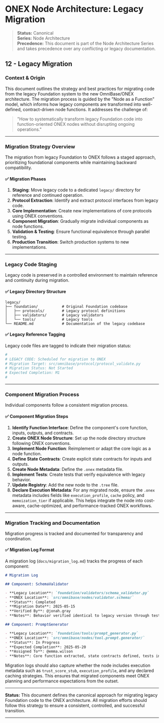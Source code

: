 # ONEX Node Architecture: Legacy Migration

> **Status:** Canonical  
> **Series:** Node Architecture  
> **Precedence:** This document is part of the Node Architecture Series and takes precedence over any conflicting or legacy documentation.

## 12 - Legacy Migration

### Context & Origin

This document outlines the strategy and best practices for migrating code from the legacy Foundation system to the new OmniBase/ONEX architecture. The migration process is guided by the "Node as a Function" model, which informs how legacy components are transformed into well-defined, contract-driven node functions. It addresses the challenge of:

> "How to systematically transform legacy Foundation code into function-oriented ONEX nodes without disrupting ongoing operations."

---

### Migration Strategy Overview

The migration from legacy Foundation to ONEX follows a staged approach, prioritizing foundational components while maintaining backward compatibility.

#### ✅ Migration Phases

1. **Staging**: Move legacy code to a dedicated `legacy/` directory for reference and continued operation.
2. **Protocol Extraction**: Identify and extract protocol interfaces from legacy code.
3. **Core Implementation**: Create new implementations of core protocols using ONEX conventions.
4. **Component Migration**: Gradually migrate individual components as node functions.
5. **Validation & Testing**: Ensure functional equivalence through parallel testing.
6. **Production Transition**: Switch production systems to new implementations.

---

### Legacy Code Staging

Legacy code is preserved in a controlled environment to maintain reference and continuity during migration.

#### ✅ Legacy Directory Structure

```
legacy/
├── foundation/           # Original Foundation codebase
│   ├── protocols/        # Legacy protocol definitions
│   ├── validators/       # Legacy validators
│   └── tools/            # Legacy tools
└── README.md             # Documentation of the legacy codebase
```

#### ✅ Legacy Reference Tagging

Legacy code files are tagged to indicate their migration status:

```python
# 
# LEGACY CODE: Scheduled for migration to ONEX
# Migration Target: src/omnibase/protocol/protocol_validate.py
# Migration Status: Not Started
# Expected Completion: M1
#
```

---

### Component Migration Process

Individual components follow a consistent migration process.

#### ✅ Component Migration Steps

1. **Identify Function Interface**: Define the component's core function, inputs, outputs, and contracts.
2. **Create ONEX Node Structure**: Set up the node directory structure following ONEX conventions.
3. **Implement Node Function**: Reimplement or adapt the core logic as a node function.
4. **Define State Contracts**: Create explicit state contracts for inputs and outputs.
5. **Create Node Metadata**: Define the `.onex` metadata file.
6. **Implement Tests**: Create tests that verify equivalence with legacy behavior.
7. **Update Registry**: Add the new node to the `.tree` file.
8. **Declare Execution Metadata**: For any migrated node, ensure the `.onex` metadata includes fields like `execution_profile`, `cache` policy, and `memoization_tier` if applicable. This helps integrate the node into cost-aware, cache-optimized, and performance-tracked ONEX workflows.

---

### Migration Tracking and Documentation

Migration progress is tracked and documented for transparency and coordination.

#### ✅ Migration Log Format

A migration log (`docs/migration_log.md`) tracks the progress of each component:

```markdown
# Migration Log

## Component: SchemaValidator

- **Legacy Location**: `foundation/validators/schema_validator.py`
- **ONEX Location**: `src/omnibase/nodes/validator.schema/`
- **Status**: Completed
- **Migration Date**: 2025-05-15
- **Verified By**: @jonah.gray
- **Notes**: Behavior verified identical to legacy version through test suite.

## Component: PromptGenerator

- **Legacy Location**: `foundation/tools/prompt_generator.py`
- **ONEX Location**: `src/omnibase/nodes/tool.prompt.generator/`
- **Status**: In Progress
- **Expected Completion**: 2025-05-20
- **Assigned To**: @emma.wilson
- **Notes**: Core function extracted, state contracts defined, tests in progress.
```

Migration logs should also capture whether the node includes execution metadata such as `trust_score_stub`, `execution_profile`, and any declared caching strategies. This ensures that migrated components meet ONEX planning and performance expectations from the outset.

---

**Status:** This document defines the canonical approach for migrating legacy Foundation code to the ONEX architecture. All migration efforts should follow this strategy to ensure a consistent, controlled, and successful transition.

---